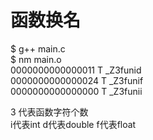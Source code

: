 # 函数换名
$ g++ main.c   
$ nm main.o  
0000000000000011 T _Z3funid   
0000000000000024 T _Z3funif  
0000000000000000 T _Z3funii  
  
3 代表函数字符个数  
i代表int    d代表double     f代表float  
